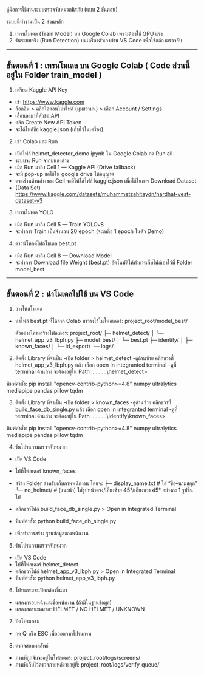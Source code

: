 คู่มือการใช้งานระบบตรวจจับหมวกนิรภัย (แบบ 2 ขั้นตอน)

ระบบนี้ทำงานเป็น 2 ส่วนหลัก
1. เทรนโมเดล (Train Model) บน Google Colab เพราะต้องใช้ GPU แรง
2. รันระบบจริง (Run Detection) บนเครื่องตัวเองผ่าน VS Code เพื่อใช้กล้องตรวจจับ

------------------------------------------------------------
ขั้นตอนที่ 1 : เทรนโมเดล บน Google Colab ( Code ส่วนนี้อยู่ใน Folder train_model )
------------------------------------------------------------

1. เตรียม Kaggle API Key
- เข้า https://www.kaggle.com
- ล็อกอิน > คลิกไอคอนโปรไฟล์ (มุมขวาบน) > เลือก Account / Settings
- เลื่อนลงมาที่หัวข้อ API
- คลิก Create New API Token
- จะได้ไฟล์ชื่อ kaggle.json (เก็บไว้ในเครื่อง)

2. เข้า Colab และ Run
- เปิดไฟล์ helmet_detector_demo.ipynb ใน Google Colab กด Run all
- ระบบจะ Run จากบนลงล่าง
- เมื่อ Run มาถึง  Cell 1 — Kaggle API (Drive fallback)
- จะมี pop-up ขอใช้ใน google drive ให้อนุญาต
- ตรงส่วนด้านล่างของ Cell จะมีให้ใส่ไฟล์ kaggle.json เพื่อใช้ในการ Download Dataset
- (Data Set) https://www.kaggle.com/datasets/muhammetzahitaydn/hardhat-vest-dataset-v3

3. เทรนโมเดล YOLO
- เมื่อ Run มาถึง  Cell 5 — Train YOLOv8
- จะทำการ Train เป็นจำนวน 20 epoch (จะเหลือ 1 epoch ในตัว Demo)

4. ดาวน์โหลดไฟล์โมเดล best.pt
- เมื่อ Run มาถึง  Cell 8 — Download Model
- จะทำการ Download file Weight (best.pt) อัตโนมัติให้ทำการเก็บไฟล์เอาไว้ที่ Folder model_best

------------------------------------------------------------
ขั้นตอนที่ 2 : นำโมเดลไปใช้ บน VS Code
------------------------------------------------------------

1. วางไฟล์โมเดล
- นำไฟล์ best.pt ที่ได้จาก Colab มาวางไว้ในโฟลเดอร์:
  project_root/model_best/

  ตัวอย่างโครงสร้างโฟลเดอร์:
  project_root/
  ├─ helmet_detect/
  │  └─ helmet_app_v3_lbph.py
  ├─ model_best/
  │  └─ best.pt
  ├─ identify/
  │  ├─ known_faces/
  │  └─ id_export/
  └─ logs/

2. ติดตั้ง Library ที่จำเป็น
-เปิด folder > helmet_detect
-ดูด้านซ้าย คลิกขวาที่ helmet_app_v3_lbph.py แล้ว เลือก open in integranted terminal
-ดูที่ terminal ด้านล่าง จะต้องอยู่ใน Path .....\.....\helmet_detect>

พิมพ์คำสั่ง:
pip install "opencv-contrib-python>=4.8" numpy ultralytics mediapipe pandas pillow tqdm


3. ติดตั้ง Library ที่จำเป็น
-เปิด folder > known_faces
-ดูด้านซ้าย คลิกขวาที่ build_face_db_single.py แล้ว เลือก open in integranted terminal
-ดูที่ terminal ด้านล่าง จะต้องอยู่ใน Path .....\.....\identify\known_faces>

พิมพ์คำสั่ง:
pip install "opencv-contrib-python>=4.8" numpy ultralytics mediapipe pandas pillow tqdm


4. รันโปรแกรมตรวจจับหมวก
- เปิด VS Code
- ไปที่โฟลเดอร์ known_faces
- สร้าง Folder สำหรับเก็บภาพพนักงาน โดยจะ
   ├─ display_name.txt        # ใส่ “ชื่อ–นามสกุล”
   └─ no_helmet/              # (แนะนำ) ใส่รูปหน้าตรง/เอียงซ้าย 45°/เอียงขวา 45° อย่างละ 1 รูปขึ้นไป

- คลิกขวาไฟล์ build_face_db_single.py > Open in Integrated Terminal
- พิมพ์คำสั่ง:
  python build_face_db_single.py
- เพื่อทำการสร้าง ฐานข้อมูลของพนักงาน


5. รันโปรแกรมตรวจจับหมวก
- เปิด VS Code
- ไปที่โฟลเดอร์ helmet_detect
- คลิกขวาไฟล์ helmet_app_v3_lbph.py > Open in Integrated Terminal
- พิมพ์คำสั่ง:
  python helmet_app_v3_lbph.py


6. โปรแกรมจะเปิดกล้องขึ้นมา
- แสดงกรอบหน้าและชื่อพนักงาน (ถ้ามีในฐานข้อมูล)
- แสดงสถานะหมวก: HELMET / NO HELMET / UNKNOWN

7. ปิดโปรแกรม
- กด Q หรือ ESC เพื่อออกจากโปรแกรม

8. ตรวจสอบผลลัพธ์
- ภาพที่ถูกจับจะอยู่ในโฟลเดอร์:
  project_root/logs/screens/
- ภาพที่เก็บไว้ตรวจภายหลังจะอยู่ที่:
  project_root/logs/verify_queue/
